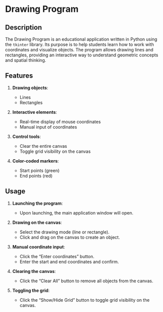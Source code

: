 # Drawing Program

## Description
The Drawing Program is an educational application written in Python using the `tkinter` library. Its purpose is to help students learn how to work with coordinates and visualize objects. The program allows drawing lines and rectangles, providing an interactive way to understand geometric concepts and spatial thinking.

## Features

1. **Drawing objects**:
   - Lines
   - Rectangles

2. **Interactive elements**:
   - Real-time display of mouse coordinates
   - Manual input of coordinates

3. **Control tools**:
   - Clear the entire canvas
   - Toggle grid visibility on the canvas

4. **Color-coded markers**:
   - Start points (green)
   - End points (red)

## Usage

1. **Launching the program**:
   - Upon launching, the main application window will open.

2. **Drawing on the canvas**:
   - Select the drawing mode (line or rectangle).
   - Click and drag on the canvas to create an object.

3. **Manual coordinate input**:
   - Click the “Enter coordinates” button.
   - Enter the start and end coordinates and confirm.

4. **Clearing the canvas**:
   - Click the “Clear All” button to remove all objects from the canvas.

5. **Toggling the grid**:
   - Click the “Show/Hide Grid” button to toggle grid visibility on the canvas.


